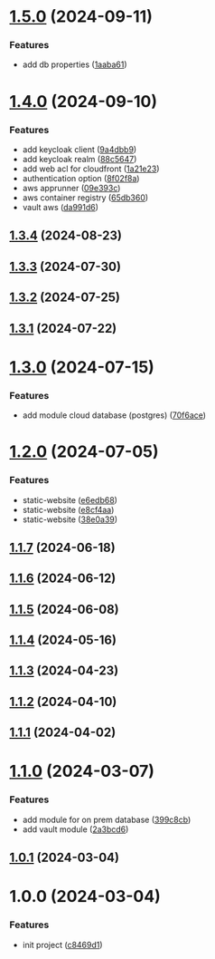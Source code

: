 # [1.5.0](https://github.com/nicholasM95/terraform-modules/compare/v1.4.0...v1.5.0) (2024-09-11)


### Features

* add db properties ([1aaba61](https://github.com/nicholasM95/terraform-modules/commit/1aaba61baa0c7634a9b5c1ea9bceb10b23d8b52b))

# [1.4.0](https://github.com/nicholasM95/terraform-modules/compare/v1.3.4...v1.4.0) (2024-09-10)


### Features

* add keycloak client ([9a4dbb9](https://github.com/nicholasM95/terraform-modules/commit/9a4dbb9512ce7a39a7dcfeee13bd42ffb30110ea))
* add keycloak realm ([88c5647](https://github.com/nicholasM95/terraform-modules/commit/88c5647edaff9a3b2511fe5d264ce9ea922f445d))
* add web acl for cloudfront ([1a21e23](https://github.com/nicholasM95/terraform-modules/commit/1a21e230bc7625dd6873b32b66f6a5cb057518ac))
* authentication option ([8f02f8a](https://github.com/nicholasM95/terraform-modules/commit/8f02f8a75d602f8a1a73594e0711bb0041a50853))
* aws apprunner ([09e393c](https://github.com/nicholasM95/terraform-modules/commit/09e393cfa16c1f97f17b3ae7912888d85e45abff))
* aws container registry ([65db360](https://github.com/nicholasM95/terraform-modules/commit/65db360634f5717c2baa1c5dd3d680fd7deaf798))
* vault aws ([da991d6](https://github.com/nicholasM95/terraform-modules/commit/da991d67c839760f96bb5b71af5464641b5a45d0))

## [1.3.4](https://github.com/nicholasM95/terraform-modules/compare/v1.3.3...v1.3.4) (2024-08-23)

## [1.3.3](https://github.com/nicholasM95/terraform-modules/compare/v1.3.2...v1.3.3) (2024-07-30)

## [1.3.2](https://github.com/nicholasM95/terraform-modules/compare/v1.3.1...v1.3.2) (2024-07-25)

## [1.3.1](https://github.com/nicholasM95/terraform-modules/compare/v1.3.0...v1.3.1) (2024-07-22)

# [1.3.0](https://github.com/nicholasM95/terraform-modules/compare/v1.2.0...v1.3.0) (2024-07-15)


### Features

* add module cloud database (postgres) ([70f6ace](https://github.com/nicholasM95/terraform-modules/commit/70f6ace988e4224183c5c0cfe4b9f29ab55e0f76))

# [1.2.0](https://github.com/nicholasM95/terraform-modules/compare/v1.1.7...v1.2.0) (2024-07-05)


### Features

* static-website ([e6edb68](https://github.com/nicholasM95/terraform-modules/commit/e6edb68c243591ea881584660f5d6e613db4a42e))
* static-website ([e8cf4aa](https://github.com/nicholasM95/terraform-modules/commit/e8cf4aa4c09914d5feca118aaf42243aeccb57c0))
* static-website ([38e0a39](https://github.com/nicholasM95/terraform-modules/commit/38e0a39e164f224ba605684c94c4afc6e49756f9))

## [1.1.7](https://github.com/nicholasM95/terraform-modules/compare/v1.1.6...v1.1.7) (2024-06-18)

## [1.1.6](https://github.com/nicholasM95/terraform-modules/compare/v1.1.5...v1.1.6) (2024-06-12)

## [1.1.5](https://github.com/nicholasM95/terraform-modules/compare/v1.1.4...v1.1.5) (2024-06-08)

## [1.1.4](https://github.com/nicholasM95/terraform-modules/compare/v1.1.3...v1.1.4) (2024-05-16)

## [1.1.3](https://github.com/nicholasM95/terraform-modules/compare/v1.1.2...v1.1.3) (2024-04-23)

## [1.1.2](https://github.com/nicholasM95/terraform-modules/compare/v1.1.1...v1.1.2) (2024-04-10)

## [1.1.1](https://github.com/nicholasM95/terraform-modules/compare/v1.1.0...v1.1.1) (2024-04-02)

# [1.1.0](https://github.com/nicholasM95/terraform-modules/compare/v1.0.1...v1.1.0) (2024-03-07)


### Features

* add module for on prem database ([399c8cb](https://github.com/nicholasM95/terraform-modules/commit/399c8cba0256e4aeba23fc15725608fb78fd2a26))
* add vault module ([2a3bcd6](https://github.com/nicholasM95/terraform-modules/commit/2a3bcd6a98233954270bed9a2a0a40b348cea918))

## [1.0.1](https://github.com/nicholasM95/terraform-modules/compare/v1.0.0...v1.0.1) (2024-03-04)

# 1.0.0 (2024-03-04)


### Features

* init project ([c8469d1](https://github.com/nicholasM95/terraform-modules/commit/c8469d18336919586c5741887a21017215c3231b))
